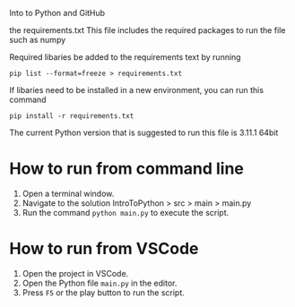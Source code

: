 Into to Python and GitHub

the requirements.txt
This file includes the required packages to run the file such as numpy

Required libaries be added to the requirements text by running 

    pip list --format=freeze > requirements.txt

If libaries need to be installed in a new environment, you can run this command 

    pip install -r requirements.txt

The current Python version that is suggested to run this file is 3.11.1 64bit

# How to run from command line
1. Open a terminal window.
2. Navigate to the solution IntroToPython > src > main > main.py
3. Run the command `python main.py` to execute the script.

# How to run from VSCode
1. Open the project in VSCode.
2. Open the Python file  `main.py` in the editor.
3. Press `F5` or the play button to run the script.


